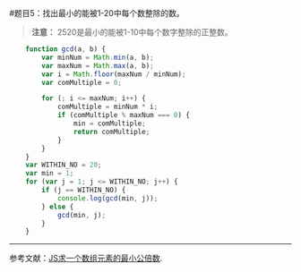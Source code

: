 #题目5：找出最小的能被1-20中每个数整除的数。
> **注意：** 2520是最小的能被1-10中每个数字整除的正整数。

```javascript
    function gcd(a, b) {
        var minNum = Math.min(a, b);
        var maxNum = Math.max(a, b);
        var i = Math.floor(maxNum / minNum);
        var comMultiple = 0;

        for (; i <= maxNum; i++) {
            comMultiple = minNum * i;
            if (comMultiple % maxNum === 0) {
                min = comMultiple;
                return comMultiple;
            }
        }
    }
    var WITHIN_NO = 20;
    var min = 1;
    for (var j = 1; j <= WITHIN_NO; j++) {
        if (j == WITHIN_NO) {
            console.log(gcd(min, j));
        } else {
            gcd(min, j);
        }
    }
```

---

参考文献：[JS求一个数组元素的最小公倍数][1].

[1]:https://my.oschina.net/tearlight/blog/145135
    